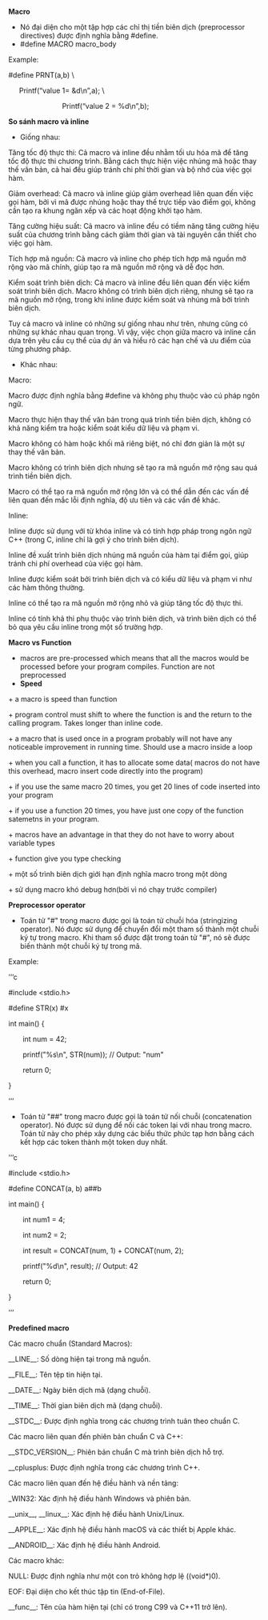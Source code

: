﻿**Macro**

- Nó đại diện cho một tập hợp các chỉ thị tiền biên dịch (preprocessor directives) được định nghĩa bằng #define.
- #define MACRO macro\_body

Example:

#define PRNT(a,b) \

`	`Printf(“value 1= &d\n”,a); \

`               `Printf(“value 2 = %d\n”,b);

**So sánh macro và inline**

- Giống nhau:

Tăng tốc độ thực thi: Cả macro và inline đều nhằm tối ưu hóa mã để tăng tốc độ thực thi chương trình. Bằng cách thực hiện việc nhúng mã hoặc thay thế văn bản, cả hai đều giúp tránh chi phí thời gian và bộ nhớ của việc gọi hàm.

Giảm overhead: Cả macro và inline giúp giảm overhead liên quan đến việc gọi hàm, bởi vì mã được nhúng hoặc thay thế trực tiếp vào điểm gọi, không cần tạo ra khung ngăn xếp và các hoạt động khởi tạo hàm.

Tăng cường hiệu suất: Cả macro và inline đều có tiềm năng tăng cường hiệu suất của chương trình bằng cách giảm thời gian và tài nguyên cần thiết cho việc gọi hàm.

Tích hợp mã nguồn: Cả macro và inline cho phép tích hợp mã nguồn mở rộng vào mã chính, giúp tạo ra mã nguồn mở rộng và dễ đọc hơn.

Kiểm soát trình biên dịch: Cả macro và inline đều liên quan đến việc kiểm soát trình biên dịch. Macro không có trình biên dịch riêng, nhưng sẽ tạo ra mã nguồn mở rộng, trong khi inline được kiểm soát và nhúng mã bởi trình biên dịch.

Tuy cả macro và inline có những sự giống nhau như trên, nhưng cũng có những sự khác nhau quan trọng. Vì vậy, việc chọn giữa macro và inline cần dựa trên yêu cầu cụ thể của dự án và hiểu rõ các hạn chế và ưu điểm của từng phương pháp.

- Khác nhau: 

Macro:

Macro được định nghĩa bằng #define và không phụ thuộc vào cú pháp ngôn ngữ.

Macro thực hiện thay thế văn bản trong quá trình tiền biên dịch, không có khả năng kiểm tra hoặc kiểm soát kiểu dữ liệu và phạm vi.

Macro không có hàm hoặc khối mã riêng biệt, nó chỉ đơn giản là một sự thay thế văn bản.

Macro không có trình biên dịch nhưng sẽ tạo ra mã nguồn mở rộng sau quá trình tiền biên dịch.

Macro có thể tạo ra mã nguồn mở rộng lớn và có thể dẫn đến các vấn đề liên quan đến mắc lỗi định nghĩa, độ ưu tiên và các vấn đề khác.

Inline:

Inline được sử dụng với từ khóa inline và có tính hợp pháp trong ngôn ngữ C++ (trong C, inline chỉ là gợi ý cho trình biên dịch).

Inline đề xuất trình biên dịch nhúng mã nguồn của hàm tại điểm gọi, giúp tránh chi phí overhead của việc gọi hàm.

Inline được kiểm soát bởi trình biên dịch và có kiểu dữ liệu và phạm vi như các hàm thông thường.

Inline có thể tạo ra mã nguồn mở rộng nhỏ và giúp tăng tốc độ thực thi.

Inline có tính khả thi phụ thuộc vào trình biên dịch, và trình biên dịch có thể bỏ qua yêu cầu inline trong một số trường hợp.

**Macro vs Function**

- macros are pre-processed which means that all the macros would be processed before your program compiles. Function are not preprocessed
- **Speed** 

\+ a macro is speed than function

\+ program control must shift to where the function is and the return to the calling program. Takes longer than inline code.

\+ a macro that is used once in a program probably will not have any noticeable improvement in running time. Should use a macro inside a loop

\+ when you call a function, it has to allocate some data( macros do not have this overhead, macro insert code directly into the program)

\+ if you use the same macro 20 times, you get 20 lines of code inserted into your program

\+ if you use a function 20 times, you have just one copy of the function satemetns in your program. 

\+ macros have an advantage in that they do not have to worry about variable types

\+ function give you type checking

\+ một số trình biên dịch giới hạn định nghĩa macro trong một dòng

\+ sử dụng macro khó debug hơn(bời vì nó chạy trước compiler)

**Preprocessor operator**

- Toán tử "#" trong macro được gọi là toán tử chuỗi hóa (stringizing operator). Nó được sử dụng để chuyển đổi một tham số thành một chuỗi ký tự trong macro. Khi tham số được đặt trong toán tử "#", nó sẽ được biến thành một chuỗi ký tự trong mã.

Example: 

’’’c

#include <stdio.h>

#define STR(x) #x

int main() {

`    `int num = 42;

`    `printf("%s\n", STR(num)); // Output: "num"

`    `return 0;

}

’’’

- Toán tử "##" trong macro được gọi là toán tử nối chuỗi (concatenation operator). Nó được sử dụng để nối các token lại với nhau trong macro. Toán tử này cho phép xây dựng các biểu thức phức tạp hơn bằng cách kết hợp các token thành một token duy nhất.

’’’c

#include <stdio.h>

#define CONCAT(a, b) a##b

int main() {

`    `int num1 = 4;

`    `int num2 = 2;

`    `int result = CONCAT(num, 1) + CONCAT(num, 2);

`    `printf("%d\n", result); // Output: 42

`    `return 0;

}

’’’

**Predefined macro**

Các macro chuẩn (Standard Macros):

\_\_LINE\_\_: Số dòng hiện tại trong mã nguồn.

\_\_FILE\_\_: Tên tệp tin hiện tại.

\_\_DATE\_\_: Ngày biên dịch mã (dạng chuỗi).

\_\_TIME\_\_: Thời gian biên dịch mã (dạng chuỗi).

\_\_STDC\_\_: Được định nghĩa trong các chương trình tuân theo chuẩn C.

Các macro liên quan đến phiên bản chuẩn C và C++:

\_\_STDC\_VERSION\_\_: Phiên bản chuẩn C mà trình biên dịch hỗ trợ.

\_\_cplusplus: Được định nghĩa trong các chương trình C++.

Các macro liên quan đến hệ điều hành và nền tảng:

\_WIN32: Xác định hệ điều hành Windows và phiên bản.

\_\_unix\_\_, \_\_linux\_\_: Xác định hệ điều hành Unix/Linux.

\_\_APPLE\_\_: Xác định hệ điều hành macOS và các thiết bị Apple khác.

\_\_ANDROID\_\_: Xác định hệ điều hành Android.

Các macro khác:

NULL: Được định nghĩa như một con trỏ không hợp lệ ((void\*)0).

EOF: Đại diện cho kết thúc tập tin (End-of-File).

\_\_func\_\_: Tên của hàm hiện tại (chỉ có trong C99 và C++11 trở lên).






